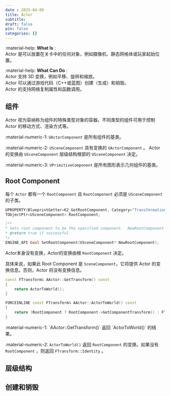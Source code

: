 ```yaml
---
date : 2025-04-09
title: Actor
subtitle: 
draft: false
pin: false
categories: []
---
```

:material-help: **What Is** :  
	Actor 是可以放置在关卡中的任何对象，例如摄像机、静态网格体或玩家起始位置。

:material-help: **What Can Do** :  
	Actor 支持 3D 变换，例如平移、旋转和缩放。  
	Actor 可以通过游戏代码（C++或蓝图）创建（生成）和销毁。  
	Actor 的支持网络复制属性和函数调用。

## 组件

Actor 视为容纳称为组件的特殊类型对象的容器。不同类型的组件可用于控制 Actor 的移动方式、渲染方式等。

:material-numeric-1: `UActorComponent` 是所有组件的基类。

:material-numeric-2: `USceneComponent` 具有变换的 `UActorComponent` 。
	Actor 的变换由 `USceneComponent` 层级结构根部的 `USceneComponent` 决定。

:material-numeric-3: `UPrimitiveComponent` 是所有图形表示几何组件的基类。


## Root Component

每个 `Actor` 都有一个 `RootComponent` 且 `RootComponent` 必须是 `USceneComponent` 的子类。

```cpp title="RootComponent 的声明"
UPROPERTY(BlueprintGetter=K2_GetRootComponent, Category="Transformation")
TObjectPtr<USceneComponent> RootComponent;

/**
* Sets root component to be the specified component.  NewRootComponent's owner should be this actor.
* @return true if successful
*/
ENGINE_API bool SetRootComponent(USceneComponent* NewRootComponent);
```

Actor本身没有变换，Actor的变换由根 `RootComponent` 决定。

具体来说，如果此 Root Component 是 `SceneComponent`，它将提供 Actor 的变换信息。否则，Actor 将没有变换信息。

```cpp
const FTransform& AActor::GetTransform() const  
{  
    return ActorToWorld();  
}

FORCEINLINE const FTransform& AActor::ActorToWorld() const  
{  
    return (RootComponent ? RootComponent->GetComponentTransform() : FTransform::Identity);  
}
```

<div class="result" markdown>
:material-numeric-1: `AActor::GetTransform()` 返回 `ActorToWorld()` 的结果。

:material-numeric-2: `ActorToWorld()` 返回 `RootComponent` 的变换。如果没有 `RootComponent` ，则返回 `FTransform::Identity` 。
</div>

## 层级结构

## 创建和销毁
